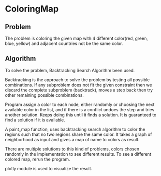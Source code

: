 # ColoringMap

## Problem 

The problem is coloring the given map with 4 different color(red, green, blue, yellow) and adjacent countries not be the same color.

## Algorithm

To solve the problem, Backtracking Search Algorithm been used. 

Backtracking is the approach to solve the problem by testing all possible combinations. If any subproblem does not fit the given constraint then we discard the complete subproblem (backtrack), moves a step back then try other remaining possible combinations.

Program assign a color to each node, either randomly or choosing the next available color in the list, and if there is a conflict undoes the step and tries another solution. Keeps doing this until it finds a solution. It is guaranteed to find a solution if it is available. 
 
A paint_map function, uses backtracking search algorithm to color the regions such that no two regions share the same color. It takes a graph of neighborhood as input and gives a map of name to colors as result. 

There are multiple solutions to this kind of problems, colors chosen randomly in the implementation to see different results. To see a different colored map, rerun the program. 

plotly module is used to visualize the result. 

